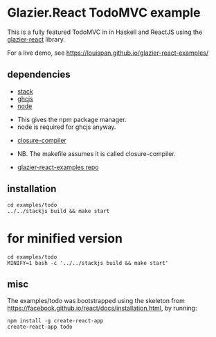 # Glazier.React TodoMVC example

This is a fully featured TodoMVC in in Haskell and ReactJS using the [glazier-react](https://github.com/louispan/glazier-react) library.

For a live demo, see https://louispan.github.io/glazier-react-examples/

## dependencies
* [stack](https://haskell-lang.org/get-started)
* [ghcjs](https://docs.haskellstack.org/en/stable/ghcjs/)
* [node](https://nodejs.org)
 - This gives the npm package manager.
 - node is required for ghcjs anyway.
* [closure-compiler](https://developers.google.com/closure/compiler/)
 - NB. The makefile assumes it is called closure-compiler.
* [glazier-react-examples repo](https://github.com/louispan/glazier-react-examples)

## installation
```
cd examples/todo
../../stackjs build && make start
```
# for minified version
```
cd examples/todo
MINIFY=1 bash -c '../../stackjs build && make start'
```

## misc
The examples/todo was bootstrapped using the skeleton from
https://facebook.github.io/react/docs/installation.html, by running:
```
npm install -g create-react-app
create-react-app todo
```